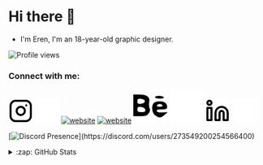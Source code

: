 # Hi there 👋 
- I'm Eren, I'm an 18-year-old graphic designer.

![Profile views](https://gpvc.arturio.dev/erenty)  

### Connect with me:
[![website](./image/instagram-light.svg)](https://instagram.com/erenty#gh-light-mode-only)
[![website](./image/instagram-dark.svg)](https://instagram.com/erenty#gh-dark-mode-only)
[![website](./image/spotify-ligt.svg)](https://open.spotify.com/user/31mfqznn6maqp7secfmlo4mlm77m#gh-light-mode-only)
[![website](./image/spotify-dar.svg)](https://open.spotify.com/user/31mfqznn6maqp7secfmlo4mlm77m#gh-dark-mode-only)
[![website](./image/behance-light.svg)](https://www.behance.net/erencanercan#gh-light-mode-only)
[![website](./image/behance-dark.svg)](https://www.behance.net/erencanercan#gh-dark-mode-only)
[![website](./image/linkedin-light.svg)](https://linkedin.com/in/erencanercan#gh-light-mode-only)
[![website](./image/linkedin-dark.svg)](https://linkedin.com/in/erencanercan#gh-dark-mode-only)

[![Discord Presence](https://lanyard.cnrad.dev/api/273549200254566400?idleMessage=Probaby%20doing%20something%20else...)](https://discord.com/users/273549200254566400)

</details>

<details>
  <summary>:zap: GitHub Stats</summary>

  <img align="left" alt="Eren's Github Stats" src="https://github-readme-stats.vercel.app/api?username=ercaneren&show_icons=true&hide_border=false&title_color=ff652f&icon_color=FFE400&bg_color=09131B&text_color=ffffff&border_color=0c1a25" />

<!--
**ercaneren/ercaneren** is a ✨ _special_ ✨ repository because its `README.md` (this file) appears on your GitHub profile.

Here are some ideas to get you started:

- 🔭 I’m currently working on ...
- 🌱 I’m currently learning ...
- 👯 I’m looking to collaborate on ...
- 🤔 I’m looking for help with ...
- 💬 Ask me about ...
- 📫 How to reach me: ...
- 😄 Pronouns: ...
- ⚡ Fun fact: ...
-->
